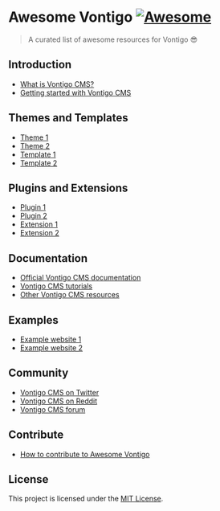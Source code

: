 # Awesome Vontigo [![Awesome](https://awesome.re/badge.svg)](https://awesome.re)

> A curated list of awesome resources for Vontigo 😎

## Introduction

- [What is Vontigo CMS?](https://vontigo.org)
- [Getting started with Vontigo CMS](https://docs.vontigo.org)

## Themes and Templates

- [Theme 1](https://example.com/theme1)
- [Theme 2](https://example.com/theme2)
- [Template 1](https://example.com/template1)
- [Template 2](https://example.com/template2)

## Plugins and Extensions

- [Plugin 1](https://example.com/plugin1)
- [Plugin 2](https://example.com/plugin2)
- [Extension 1](https://example.com/extension1)
- [Extension 2](https://example.com/extension2)

## Documentation

- [Official Vontigo CMS documentation](https://vontigo.org/docs)
- [Vontigo CMS tutorials](https://vontigo.org/tutorials)
- [Other Vontigo CMS resources](https://vontigo.org/resources)

## Examples

- [Example website 1](https://example.com/website1)
- [Example website 2](https://example.com/website2)

## Community

- [Vontigo CMS on Twitter](https://twitter.com/vontigo_cms)
- [Vontigo CMS on Reddit](https://www.reddit.com/r/Vontigo/)
- [Vontigo CMS forum](https://discussions.vontigo.org/)

## Contribute

- [How to contribute to Awesome Vontigo](https://github.com/Vontigo/awesome-vontigo/blob/main/contributing.md)

## License

This project is licensed under the [MIT License](https://opensource.org/licenses/MIT).
